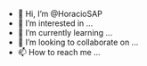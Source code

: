 - 👋 Hi, I’m @HoracioSAP
- 👀 I’m interested in ...
- 🌱 I’m currently learning ...
- 💞️ I’m looking to collaborate on ...
- 📫 How to reach me ...

<!---
HoracioSAP/HoracioSAP is a ✨ special ✨ repository because its `README.md` (this file) appears on your GitHub profile.
You can click the Preview link to take a look at your changes.
--->
